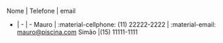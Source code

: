 Nome | Telefone | email
- | - | -
Mauro | :material-cellphone: (11) 22222-2222 | :material-email: mauro@piscina.com
Simão |(15) 11111-1111

